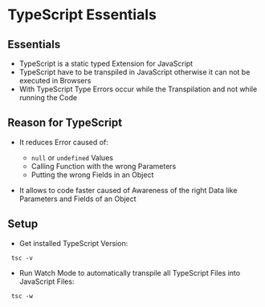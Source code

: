 # TypeScript Essentials

## Essentials

- TypeScript is a static typed Extension for JavaScript
- TypeScript have to be transpiled in JavaScript otherwise it can not be executed in Browsers
- With TypeScript Type Errors occur while the Transpilation and not while running the Code

## Reason for TypeScript

- It reduces Error caused of:

  - `null` or `undefined` Values
  - Calling Function with the wrong Parameters
  - Putting the wrong Fields in an Object

- It allows to code faster caused of Awareness of the right Data like Parameters and Fields of an Object

## Setup

- Get installed TypeScript Version:

```console
 tsc -v
```

- Run Watch Mode to automatically transpile all TypeScript Files into JavaScript Files:

```console
 tsc -w
```
